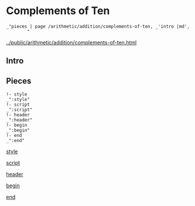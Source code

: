 # Complements of Ten

    _"pieces | page /arithmetic/addition/complements-of-ten, _'intro |md',
            "

[../public/arithmetic/addition/complements-of-ten.html](# "save:")


## Intro

## Pieces

    !- style
    _":style"
    !- script
    _":script"
    !- header
    _":header"
    !- begin
    _":begin"
    !- end
    _":end"

[style]() 

[script]()

[header]()

[begin]()

[end]()


